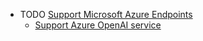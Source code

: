- TODO [Support Microsoft Azure Endpoints](https://github.com/64bit/async-openai/issues/32)
	- [Support Azure OpenAI service](https://github.com/zurawiki/gptcommit/issues/18)